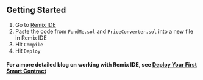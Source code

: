 ## Getting Started

1. Go to [Remix IDE](https://remix.ethereum.org/)
2. Paste the code from `FundMe.sol` and `PriceConverter.sol` into a new file in Remix IDE
3. Hit `Compile`
4. Hit `Deploy`

#### For a more detailed blog on working with Remix IDE, see [Deploy Your First Smart Contract](https://docs.chain.link/docs/deploy-your-first-contract/)
